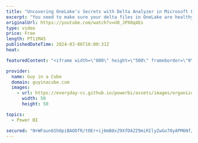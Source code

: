 ```yaml
---
title: "Uncovering OneLake's Secrets with Delta Analyzer in Microsoft Fabric"
excerpt: "You need to make sure your delta files in OneLake are healthy! Phil has you covered with a Delta Analyzer notebook that you can use within Microsoft Fabric to check on things.  Delta Analyzer https://aka.ms/deltaanalyzer  Phil Seamark https://twitter.com/PhilSeamark https://www.linkedin.com/in/seamark/"
originalUrl: https://youtube.com/watch?v=U0_JPX0q4Es
type: video
price: Free
length: PT11M4S
publishedDateTime: 2024-03-06T16:00:31Z
heat: 

featuredContent: "<iframe width=\"800\" height=\"500\" frameborder=\"0\" src=\"https://www.youtube.com/embed/U0_JPX0q4Es\" allow=\"accelerometer; autoplay; encrypted-media; gyroscope; picture-in-picture\" allowfullscreen></iframe>"

provider:
  name: Guy in a Cube
  domain: guyinacube.com
  images:
    - url: https://everyday-cc.github.io/powerbi/assets/images/organizations/guyinacube.com-50x50.jpg
      width: 50
      height: 50

topics:
  - Power BI

secured: "N+WFaun6Sh0piBAODfR/tOEr+ij6mB8xZ9XfDAZZ9miRIlyZwGo78yAPM6Nf/yeQZuQ9mJxLdlx8M+9WuZoIU8KzcHguJSSbRLaO+N4BNPtdOlPnSlChbDlzAvasBAl/AZkVDlzHpJwp2GjUjm2+knvZiXTG7YMtbzkHyiN4axNMiUZEeNWHoOEscpL+bXtiBUEZICeDM4qNvx8ZCLo526qisR/EEHNCE5j7zv1VxurODKnqyQN1dpzG1qfOnPSS9XYWOUJt5Rr6vvbQG4FubAi8VULlgrCWG10phJNuP1cZ9u8cNjB5VlCGQSqdzRf7PLoktKlZitZqN2C6FRYEgApq1BQWTN38x+iRPXkTbla5RHIREqmUCbBT799S1Affd/zR6JItubQoqsuh2TIIFtVsx4ahcONy/++oz1zWUgo=;ZCzotrHyo+fwCneLwLKBnw=="
---
```


